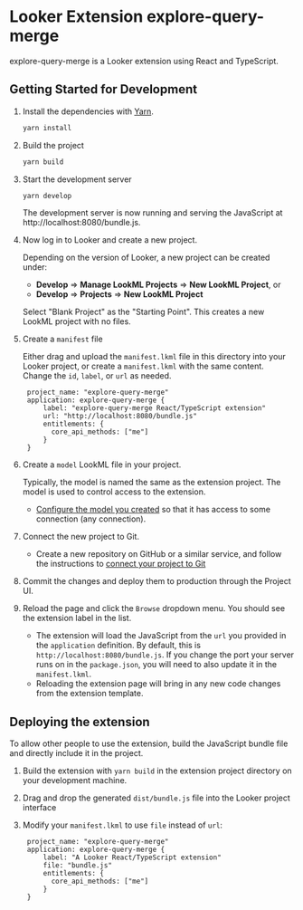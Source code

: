 # Looker Extension explore-query-merge

explore-query-merge is a Looker extension using React and TypeScript.

## Getting Started for Development

1. Install the dependencies with [Yarn](https://yarnpkg.com/).

    ```sh
    yarn install
    ```

2. Build the project

    ```sh
    yarn build
    ```

3. Start the development server

    ```sh
    yarn develop
    ```

    The development server is now running and serving the JavaScript at http://localhost:8080/bundle.js.

4. Now log in to Looker and create a new project.

    Depending on the version of Looker, a new project can be created under:

    - **Develop** => **Manage LookML Projects** => **New LookML Project**, or
    - **Develop** => **Projects** => **New LookML Project**

    Select "Blank Project" as the "Starting Point". This creates a new LookML project with no files.

5. Create a `manifest` file

   Either drag and upload the `manifest.lkml` file in this directory into your Looker project, or create a `manifest.lkml` with the same content. Change the `id`, `label`, or `url` as needed.

   ```
    project_name: "explore-query-merge"
    application: explore-query-merge {
        label: "explore-query-merge React/TypeScript extension"
        url: "http://localhost:8080/bundle.js"
        entitlements: {
          core_api_methods: ["me"]
        }
    }
   ```

6. Create a `model` LookML file in your project.

   Typically, the model is named the same as the extension project. The model is used to control access to the extension.

   - [Configure the model you created](https://docs.looker.com/data-modeling/getting-started/create-projects#configuring_a_model) so that it has access to some connection (any connection).

7. Connect the new project to Git.

   - Create a new repository on GitHub or a similar service, and follow the instructions to [connect your project to Git](https://docs.looker.com/data-modeling/getting-started/setting-up-git-connection)

8. Commit the changes and deploy them to production through the Project UI.

9. Reload the page and click the `Browse` dropdown menu. You should see the extension label in the list.

   - The extension will load the JavaScript from the `url` you provided in the `application` definition. By default, this is `http://localhost:8080/bundle.js`. If you change the port your server runs on in the `package.json`, you will need to also update it in the `manifest.lkml`.
   - Reloading the extension page will bring in any new code changes from the extension template.

## Deploying the extension

To allow other people to use the extension, build the JavaScript bundle file and directly include it in the project.

1. Build the extension with `yarn build` in the extension project directory on your development machine.
2. Drag and drop the generated `dist/bundle.js` file into the Looker project interface
3. Modify your `manifest.lkml` to use `file` instead of `url`:

   ```
    project_name: "explore-query-merge"
    application: explore-query-merge {
        label: "A Looker React/TypeScript extension"
        file: "bundle.js"
        entitlements: {
          core_api_methods: ["me"]
        }
    }
   ```
